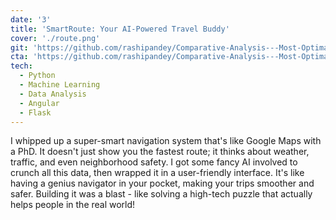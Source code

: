```yaml
---
date: '3'
title: 'SmartRoute: Your AI-Powered Travel Buddy'
cover: './route.png'
git: 'https://github.com/rashipandey/Comparative-Analysis---Most-Optimal-Route-Selection-using-LLMs'
cta: 'https://github.com/rashipandey/Comparative-Analysis---Most-Optimal-Route-Selection-using-LLMs'
tech:
  - Python
  - Machine Learning
  - Data Analysis
  - Angular
  - Flask
---
```


I whipped up a super-smart navigation system that's like Google Maps with a PhD. It doesn't just show you the fastest route; it thinks about weather, traffic, and even neighborhood safety. I got some fancy AI involved to crunch all this data, then wrapped it in a user-friendly interface. It's like having a genius navigator in your pocket, making your trips smoother and safer. Building it was a blast - like solving a high-tech puzzle that actually helps people in the real world!
